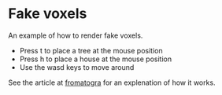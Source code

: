 # Fake voxels

An example of how to render fake voxels.

* Press t to place a tree at the mouse position
* Press h to place a house at the mouse position
* Use the wasd keys to move around

See the article at [fromatogra](https://www.fromatogra.com/math/2018/08/14/fake-voxels.html) for an explenation of how it works.
